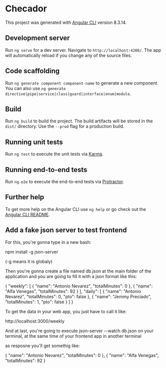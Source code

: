 # Checador

This project was generated with [Angular CLI](https://github.com/angular/angular-cli) version 8.3.14.

## Development server

Run `ng serve` for a dev server. Navigate to `http://localhost:4200/`. The app will automatically reload if you change any of the source files.

## Code scaffolding

Run `ng generate component component-name` to generate a new component. You can also use `ng generate directive|pipe|service|class|guard|interface|enum|module`.

## Build

Run `ng build` to build the project. The build artifacts will be stored in the `dist/` directory. Use the `--prod` flag for a production build.

## Running unit tests

Run `ng test` to execute the unit tests via [Karma](https://karma-runner.github.io).

## Running end-to-end tests

Run `ng e2e` to execute the end-to-end tests via [Protractor](http://www.protractortest.org/).

## Further help

To get more help on the Angular CLI use `ng help` or go check out the [Angular CLI README](https://github.com/angular/angular-cli/blob/master/README.md).

## Add a fake json server to test frontend
For this, you're gonna type in a new bash:

npm install -g json-server

(-g means it is globaly)

Then you're gonna create a file named db.json at the main folder of the application and you are going to fill it with a json format like this:

{
    "weekly": [
        { "name": "Antonio Nevarez", "totalMinutes": 0 },
        { "name": "Alfa Venegas", "totalMinutes": 92 }
    ],
    "daily": [
        { "name": "Antonio Nevarez", "totalMinutes": 0, "pto": false },
        { "name": "Jemmy Preciado", "totalMinutes": 1, "pto": false }
    ]
}

To get the data in your web app, you just have to call it like:

 http://localhost:3000/weekly

And at last, you're going to execute json-server --watch db.json on your terminal, at the same time of your frontend app in another terminal

as resposne you'll get somethig like:

{ "name": "Antonio Nevarez", "totalMinutes": 0 },
        { "name": "Alfa Venegas", "totalMinutes": 92 }

